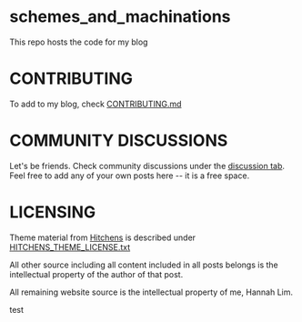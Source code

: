 # schemes_and_machinations
This repo hosts the code for my blog

# CONTRIBUTING
To add to my blog, check [CONTRIBUTING.md](CONTRIBUTING.md)

# COMMUNITY DISCUSSIONS
Let's be friends. Check community discussions under the [discussion tab](https://github.com/limh0228/schemes_and_machinations/discussions). Feel free to add any of your own posts here -- it is a free space.

# LICENSING
Theme material from [Hitchens](https://jekyllthemes.io/theme/hitchens) is described under [HITCHENS_THEME_LICENSE.txt](HITCHENS_THEME_LICENSE.txt)

All other source including all content included in all posts belongs is the intellectual property of the author of that post.

All remaining website source is the intellectual property of me, Hannah Lim.

test

